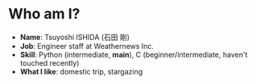 # Who am I?
+ **Name**: Tsuyoshi ISHIDA (石田 剛)
+ **Job**: Engineer staff at Weathernews Inc.
+ **Skill**: Python (intermediate, **main**), C (beginner/intermediate, haven't touched recently)
+ **What I like**: domestic trip, stargazing

<!--
**Hoshock/Hoshock** is a ✨ _special_ ✨ repository because its `README.md` (this file) appears on your GitHub profile.

Here are some ideas to get you started:

- 🔭 I’m currently working on ...
- 🌱 I’m currently learning ...
- 👯 I’m looking to collaborate on ...
- 🤔 I’m looking for help with ...
- 💬 Ask me about ...
- 📫 How to reach me: ...
- 😄 Pronouns: ...
- ⚡ Fun fact: ...
-->
